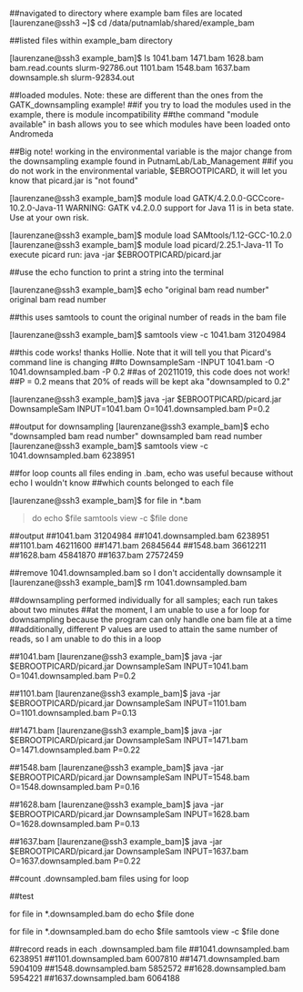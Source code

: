 
##navigated to directory where example bam files are located
[laurenzane@ssh3 ~]$ cd /data/putnamlab/shared/example_bam


##listed files within example_bam directory

[laurenzane@ssh3 example_bam]$ ls
1041.bam  1471.bam  1628.bam  bam.read.counts  slurm-92786.out
1101.bam  1548.bam  1637.bam  downsample.sh    slurm-92834.out

##loaded modules. Note: these are different than the ones from the GATK_downsampling example!
##if you try to load the modules used in the example, there is module incompatibility
##the command "module available" in bash allows you to see which modules have been loaded onto Andromeda

##Big note! working in the environmental variable is the major change from the downsampling example found in PutnamLab/Lab_Management
##if you do not work in the environmental variable, $EBROOTPICARD, it will let you know that picard.jar is "not found"

[laurenzane@ssh3 example_bam]$ module load GATK/4.2.0.0-GCCcore-10.2.0-Java-11
WARNING: GATK v4.2.0.0 support for Java 11 is in beta state. Use at your own risk.

[laurenzane@ssh3 example_bam]$ module load SAMtools/1.12-GCC-10.2.0
[laurenzane@ssh3 example_bam]$ module load picard/2.25.1-Java-11
To execute picard run: java -jar $EBROOTPICARD/picard.jar

##use the echo function to print a string into the terminal 

[laurenzane@ssh3 example_bam]$ echo "original bam read number" 
original bam read number

##this uses samtools to count the original number of reads in the bam file

[laurenzane@ssh3 example_bam]$ samtools view -c 1041.bam
31204984

##this code works! thanks Hollie. Note that it will tell you that Picard's command line is changing
##to DownsampleSam -INPUT 1041.bam -O 1041.downsampled.bam -P 0.2 
##as of 20211019, this code does not work! 
##P = 0.2 means that 20% of reads will be kept aka "downsampled to 0.2"


[laurenzane@ssh3 example_bam]$ java -jar $EBROOTPICARD/picard.jar DownsampleSam INPUT=1041.bam O=1041.downsampled.bam P=0.2

##output for downsampling
[laurenzane@ssh3 example_bam]$ echo "downsampled bam read number" 
downsampled bam read number
[laurenzane@ssh3 example_bam]$ samtools view -c 1041.downsampled.bam
6238951

##for loop counts all files ending in .bam, echo was useful because without echo I wouldn't know
##which counts belonged to each file

[laurenzane@ssh3 example_bam]$ for file in *.bam 
> do
> echo $file
> samtools view -c $file
> done

##output 
##1041.bam 31204984
##1041.downsampled.bam 6238951
##1101.bam 46211600
##1471.bam 26845644
##1548.bam 36612211
##1628.bam 45841870
##1637.bam 27572459

##remove 1041.downsampled.bam so I don't accidentally downsample it
[laurenzane@ssh3 example_bam]$ rm 1041.downsampled.bam

##downsampling performed individually for all samples; each run takes about two minutes
##at the moment, I am unable to use a for loop for downsampling because the program can only handle one bam file at a time
##additionally, different P values are used to attain the same number of reads, so I am unable to do this in a loop 

##1041.bam
[laurenzane@ssh3 example_bam]$ java -jar $EBROOTPICARD/picard.jar DownsampleSam INPUT=1041.bam O=1041.downsampled.bam P=0.2

##1101.bam
[laurenzane@ssh3 example_bam]$ java -jar $EBROOTPICARD/picard.jar DownsampleSam INPUT=1101.bam O=1101.downsampled.bam P=0.13

##1471.bam 
[laurenzane@ssh3 example_bam]$ java -jar $EBROOTPICARD/picard.jar DownsampleSam INPUT=1471.bam O=1471.downsampled.bam P=0.22

##1548.bam
[laurenzane@ssh3 example_bam]$ java -jar $EBROOTPICARD/picard.jar DownsampleSam INPUT=1548.bam O=1548.downsampled.bam P=0.16

##1628.bam
[laurenzane@ssh3 example_bam]$ java -jar $EBROOTPICARD/picard.jar DownsampleSam INPUT=1628.bam O=1628.downsampled.bam P=0.13

##1637.bam 
[laurenzane@ssh3 example_bam]$ java -jar $EBROOTPICARD/picard.jar DownsampleSam INPUT=1637.bam O=1637.downsampled.bam P=0.22

##count .downsampled.bam files using for loop

##test

for file in *.downsampled.bam
do
echo $file
done

for file in *.downsampled.bam
do
echo $file
samtools view -c $file
done

##record reads in each .downsampled.bam file
##1041.downsampled.bam 6238951
##1101.downsampled.bam 6007810
##1471.downsampled.bam 5904109
##1548.downsampled.bam 5852572
##1628.downsampled.bam 5954221
##1637.downsampled.bam 6064188





